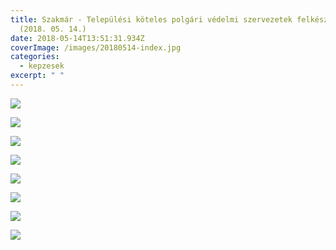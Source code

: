 ```yaml
---
title: Szakmár - Települési köteles polgári védelmi szervezetek felkészítése
  (2018. 05. 14.)
date: 2018-05-14T13:51:31.934Z
coverImage: /images/20180514-index.jpg
categories:
  - kepzesek
excerpt: " "
---
```

![](/images/20180514-1.jpg)

![](/images/20180514-2.jpg)

![](/images/20180514-3.jpg)

![](/images/20180514-4.jpg)

![](/images/20180514-5.jpg)

![](/images/20180514-6.jpg)

![](/images/20180514-7.jpg)

![](/images/20180514-8.jpg)